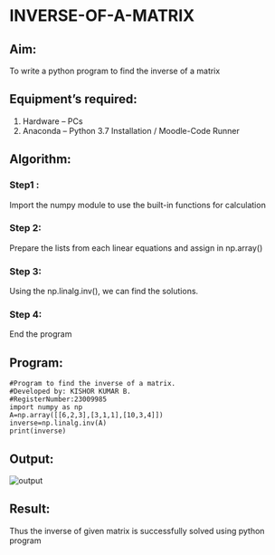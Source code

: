 # INVERSE-OF-A-MATRIX
## Aim:
To write a python program to find the inverse of a matrix
## Equipment’s required:
1. 	Hardware – PCs
2. 	Anaconda – Python 3.7 Installation / Moodle-Code Runner
## Algorithm:
### Step1 : 
Import the numpy module to use the built-in functions for calculation

### Step 2: 
Prepare the lists from each linear equations and assign in np.array()


### Step 3: 
Using the np.linalg.inv(), we can find the solutions.


### Step 4: 
End the program



## Program:
```
#Program to find the inverse of a matrix.
#Developed by: KISHOR KUMAR B.
#RegisterNumber:23009985
import numpy as np
A=np.array([[6,2,3],[3,1,1],[10,3,4]])
inverse=np.linalg.inv(A)
print(inverse)
```
## Output:
![output](https://github.com/Kishorerz/INVERSE_OF_A_MATRIX/assets/144451216/613fc38b-8ec7-4ddd-9d92-088f9f47ceeb)

## Result:
Thus the inverse of given matrix is successfully solved using python program


